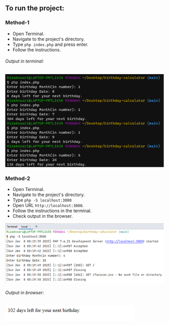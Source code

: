 ## To run the project:

### Method-1
- Open Terminal.
- Navigate to the project's directory.
- Type ``` php index.php ``` and press enter.
- Follow the instructions.

###### Output in terminal:
![img.png](img.png)

### Method-2
- Open Terminal.
- Navigate to the project's directory.
- Type ``` php -S localhost:3000 ```
- Open URL ``` http://localhost:3000 ```.
- Follow the instructions in the terminal.
- Check output in the browser.

![img_1.png](img_1.png)
###### Output in browser:
![img_2.png](img_2.png)

